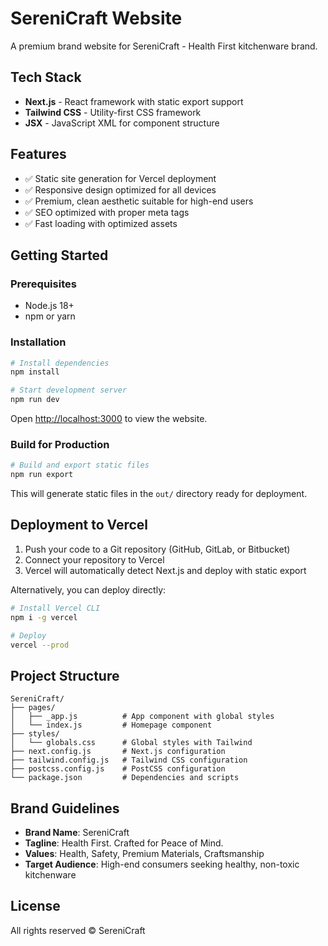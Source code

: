 # SereniCraft Website

A premium brand website for SereniCraft - Health First kitchenware brand.

## Tech Stack

- **Next.js** - React framework with static export support
- **Tailwind CSS** - Utility-first CSS framework
- **JSX** - JavaScript XML for component structure

## Features

- ✅ Static site generation for Vercel deployment
- ✅ Responsive design optimized for all devices
- ✅ Premium, clean aesthetic suitable for high-end users
- ✅ SEO optimized with proper meta tags
- ✅ Fast loading with optimized assets

## Getting Started

### Prerequisites

- Node.js 18+ 
- npm or yarn

### Installation

```bash
# Install dependencies
npm install

# Start development server
npm run dev
```

Open [http://localhost:3000](http://localhost:3000) to view the website.

### Build for Production

```bash
# Build and export static files
npm run export
```

This will generate static files in the `out/` directory ready for deployment.

## Deployment to Vercel

1. Push your code to a Git repository (GitHub, GitLab, or Bitbucket)
2. Connect your repository to Vercel
3. Vercel will automatically detect Next.js and deploy with static export

Alternatively, you can deploy directly:

```bash
# Install Vercel CLI
npm i -g vercel

# Deploy
vercel --prod
```

## Project Structure

```
SereniCraft/
├── pages/
│   ├── _app.js          # App component with global styles
│   └── index.js         # Homepage component
├── styles/
│   └── globals.css      # Global styles with Tailwind
├── next.config.js       # Next.js configuration
├── tailwind.config.js   # Tailwind CSS configuration
├── postcss.config.js    # PostCSS configuration
└── package.json         # Dependencies and scripts
```

## Brand Guidelines

- **Brand Name**: SereniCraft
- **Tagline**: Health First. Crafted for Peace of Mind.
- **Values**: Health, Safety, Premium Materials, Craftsmanship
- **Target Audience**: High-end consumers seeking healthy, non-toxic kitchenware

## License

All rights reserved © SereniCraft